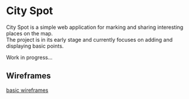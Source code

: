 
# City Spot

City Spot is a simple web application for marking and sharing interesting places on the map.  
The project is in its early stage and currently focuses on adding and displaying basic points.

Work in progress...

## Wireframes
[basic wireframes](https://brain-on-rails.github.io/city-spot/wireframes/)